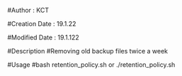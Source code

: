 #Author : KCT

#Creation Date : 19.1.22

#Modified Date : 19.1.122

#Description
#Removing old backup files twice a week

#Usage
#bash retention_policy.sh or ./retention_policy.sh 